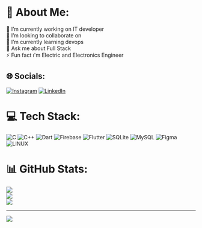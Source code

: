 # 💫 About Me:
🔭 I’m currently working on IT developer<br>👯 I’m looking to collaborate on<br>🌱 I’m currently learning devops<br>💬 Ask me about Full Stack<br>⚡ Fun fact ı'm Electric and Electronics Engineer


## 🌐 Socials:
[![Instagram](https://img.shields.io/badge/Instagram-%23E4405F.svg?logo=Instagram&logoColor=white)](https://instagram.com/alpertinver) [![LinkedIn](https://img.shields.io/badge/LinkedIn-%230077B5.svg?logo=linkedin&logoColor=white)](https://linkedin.com/in/alperalpaslan12) 

# 💻 Tech Stack:
![C](https://img.shields.io/badge/c-%2300599C.svg?style=for-the-badge&logo=c&logoColor=white) ![C++](https://img.shields.io/badge/c++-%2300599C.svg?style=for-the-badge&logo=c%2B%2B&logoColor=white) ![Dart](https://img.shields.io/badge/dart-%230175C2.svg?style=for-the-badge&logo=dart&logoColor=white) ![Firebase](https://img.shields.io/badge/firebase-%23039BE5.svg?style=for-the-badge&logo=firebase) ![Flutter](https://img.shields.io/badge/Flutter-%2302569B.svg?style=for-the-badge&logo=Flutter&logoColor=white) ![SQLite](https://img.shields.io/badge/sqlite-%2307405e.svg?style=for-the-badge&logo=sqlite&logoColor=white) ![MySQL](https://img.shields.io/badge/mysql-%2300f.svg?style=for-the-badge&logo=mysql&logoColor=white) 	![Figma](https://img.shields.io/badge/figma-%23F24E1E.svg?style=for-the-badge&logo=figma&logoColor=white) ![LINUX](https://img.shields.io/badge/Linux-FCC624?style=for-the-badge&logo=linux&logoColor=black)
# 📊 GitHub Stats:
![](https://github-readme-stats.vercel.app/api?username=alpertinver&theme=dark&hide_border=false&include_all_commits=true&count_private=false)<br/>
![](https://github-readme-streak-stats.herokuapp.com/?user=alpertinver&theme=dark&hide_border=false)<br/>
![](https://github-readme-stats.vercel.app/api/top-langs/?username=alpertinver&theme=dark&hide_border=false&include_all_commits=true&count_private=false&layout=compact)



---
[![](https://visitcount.itsvg.in/api?id=alpertinver&icon=0&color=0)](https://visitcount.itsvg.in)

<!-- Proudly created with GPRM ( https://gprm.itsvg.in ) -->
